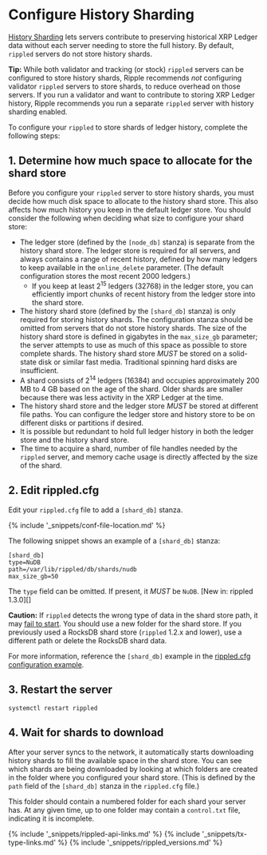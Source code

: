 # Configure History Sharding

[History Sharding](history-sharding.html) lets servers contribute to preserving historical XRP Ledger data without each server needing to store the full history. By default, `rippled` servers do not store history shards.

**Tip:** While both validator and tracking (or stock) `rippled` servers can be configured to store history shards, Ripple recommends _not_ configuring validator `rippled` servers to store shards, to reduce overhead on those servers. If you run a validator and want to contribute to storing XRP Ledger history, Ripple recommends you run a separate `rippled` server with history sharding enabled.

To configure your `rippled` to store shards of ledger history, complete the following steps:

## 1. Determine how much space to allocate for the shard store

Before you configure your `rippled` server to store history shards, you must decide how much disk space to allocate to the history shard store. This also affects how much history you keep in the default ledger store. You should consider the following when deciding what size to configure your shard store:

- The ledger store (defined by the `[node_db]` stanza) is separate from the history shard store. The ledger store is required for all servers, and always contains a range of recent history, defined by how many ledgers to keep available in the `online_delete` parameter. (The default configuration stores the most recent 2000 ledgers.)
    - If you keep at least 2<sup>15</sup> ledgers (32768) in the ledger store, you can efficiently import chunks of recent history from the ledger store into the shard store.
- The history shard store (defined by the `[shard_db]` stanza) is only required for storing history shards. The configuration stanza should be omitted from servers that do not store history shards. The size of the history shard store is defined in gigabytes in the `max_size_gb` parameter; the server attempts to use as much of this space as possible to store complete shards. The history shard store _MUST_ be stored on a solid-state disk or similar fast media. Traditional spinning hard disks are insufficient.
- A shard consists of 2<sup>14</sup> ledgers (16384) and occupies approximately 200 MB to 4 GB based on the age of the shard. Older shards are smaller because there was less activity in the XRP Ledger at the time.
- The history shard store and the ledger store _MUST_ be stored at different file paths. You can configure the ledger store and history store to be on different disks or partitions if desired.
- It is possible but redundant to hold full ledger history in both the ledger store and the history shard store.
- The time to acquire a shard, number of file handles needed by the `rippled` server, and memory cache usage is directly affected by the size of the shard.

## 2. Edit rippled.cfg

Edit your `rippled.cfg` file to add a `[shard_db]` stanza.

{% include '_snippets/conf-file-location.md' %}<!--_ -->

The following snippet shows an example of a `[shard_db]` stanza:

```
[shard_db]
type=NuDB
path=/var/lib/rippled/db/shards/nudb
max_size_gb=50
```

The `type` field can be omitted. If present, it _MUST_ be `NuDB`. [New in: rippled 1.3.0][]

**Caution:** If `rippled` detects the wrong type of data in the shard store path, it may [fail to start](server-wont-start.html). You should use a new folder for the shard store. If you previously used a RocksDB shard store (`rippled` 1.2.x and lower), use a different path or delete the RocksDB shard data.

For more information, reference the `[shard_db]` example in the [rippled.cfg configuration example](https://github.com/ripple/rippled/blob/master/cfg/rippled-example.cfg).

## 3. Restart the server

```
systemctl restart rippled
```

## 4. Wait for shards to download

After your server syncs to the network, it automatically starts downloading history shards to fill the available space in the shard store. You can see which shards are being downloaded by looking at which folders are created in the folder where you configured your shard store. (This is defined by the `path` field of the `[shard_db]` stanza in the `rippled.cfg` file.)

This folder should contain a numbered folder for each shard your server has. At any given time, up to one folder may contain a `control.txt` file, indicating it is incomplete.

<!-- TODO: add download_shard and crawl_shards commands: https://github.com/ripple/ripple-dev-portal/issues/629 -->


<!--{# common link defs #}-->
{% include '_snippets/rippled-api-links.md' %}
{% include '_snippets/tx-type-links.md' %}
{% include '_snippets/rippled_versions.md' %}
